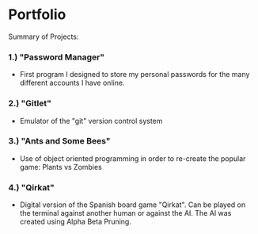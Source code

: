 # Portfolio
Summary of Projects:

### 1.) "Password Manager"
* First program I designed to store my personal passwords for the many different accounts I have online.

### 2.) "Gitlet"
* Emulator of the "git" version control system

### 3.) "Ants and Some Bees"
* Use of object oriented programming in order to re-create the popular game: Plants vs Zombies

### 4.) "Qirkat"
* Digital version of the Spanish board game "Qirkat". Can be played on the terminal against another human
or against the AI. The AI was created using Alpha Beta Pruning.
